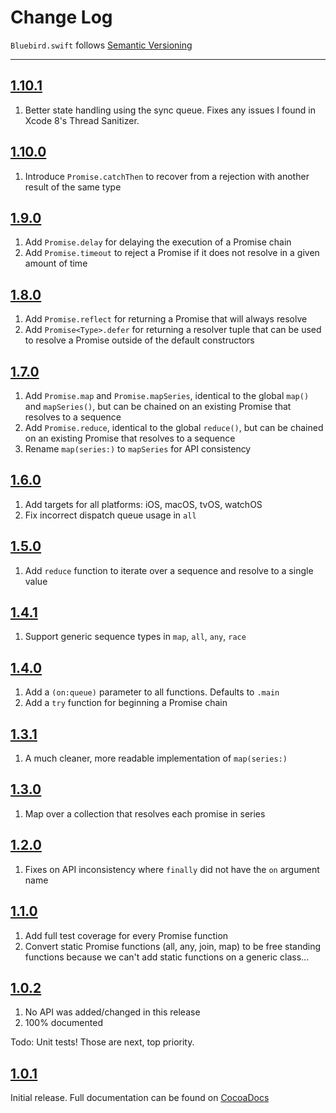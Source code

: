 Change Log
==========

`Bluebird.swift` follows [Semantic Versioning](http://semver.org/)

---

## [1.10.1](https://github.com/AndrewBarba/Bluebird.swift/releases/tag/1.10.1)

1. Better state handling using the sync queue. Fixes any issues I found in Xcode 8's Thread Sanitizer.

## [1.10.0](https://github.com/AndrewBarba/Bluebird.swift/releases/tag/1.10.0)

1. Introduce `Promise.catchThen` to recover from a rejection with another result of the same type

## [1.9.0](https://github.com/AndrewBarba/Bluebird.swift/releases/tag/1.9.0)

1. Add `Promise.delay` for delaying the execution of a Promise chain
2. Add `Promise.timeout` to reject a Promise if it does not resolve in a given amount of time

## [1.8.0](https://github.com/AndrewBarba/Bluebird.swift/releases/tag/1.8.0)

1. Add `Promise.reflect` for returning a Promise that will always resolve
2. Add `Promise<Type>.defer` for returning a resolver tuple that can be used to resolve a Promise outside of the default constructors

## [1.7.0](https://github.com/AndrewBarba/Bluebird.swift/releases/tag/1.7.0)

1. Add `Promise.map` and `Promise.mapSeries`, identical to the global `map()` and `mapSeries()`, but can be chained on an existing Promise that resolves to a sequence
2. Add `Promise.reduce`, identical to the global `reduce()`, but can be chained on an existing Promise that resolves to a sequence
3. Rename `map(series:)` to `mapSeries` for API consistency

## [1.6.0](https://github.com/AndrewBarba/Bluebird.swift/releases/tag/1.6.0)

1. Add targets for all platforms: iOS, macOS, tvOS, watchOS
2. Fix incorrect dispatch queue usage in `all`

## [1.5.0](https://github.com/AndrewBarba/Bluebird.swift/releases/tag/1.5.0)

1. Add `reduce` function to iterate over a sequence and resolve to a single value

## [1.4.1](https://github.com/AndrewBarba/Bluebird.swift/releases/tag/1.4.1)

1. Support generic sequence types in `map`, `all`, `any`, `race`

## [1.4.0](https://github.com/AndrewBarba/Bluebird.swift/releases/tag/1.4.0)

1. Add a `(on:queue)` parameter to all functions. Defaults to `.main`
2. Add a `try` function for beginning a Promise chain

## [1.3.1](https://github.com/AndrewBarba/Bluebird.swift/releases/tag/1.3.1)

1. A much cleaner, more readable implementation of `map(series:)`

## [1.3.0](https://github.com/AndrewBarba/Bluebird.swift/releases/tag/1.3.0)

1. Map over a collection that resolves each promise in series

## [1.2.0](https://github.com/AndrewBarba/Bluebird.swift/releases/tag/1.2.0)

1. Fixes on API inconsistency where `finally` did not have the `on` argument name

## [1.1.0](https://github.com/AndrewBarba/Bluebird.swift/releases/tag/1.1.0)

1. Add full test coverage for every Promise function
2. Convert static Promise functions (all, any, join, map) to be free standing functions because we can't add static functions on a generic class...

## [1.0.2](https://github.com/AndrewBarba/Bluebird.swift/releases/tag/1.0.2)

1. No API was added/changed in this release
2. 100% documented

Todo: Unit tests! Those are next, top priority.

## [1.0.1](https://github.com/AndrewBarba/Bluebird.swift/releases/tag/1.0.1)

Initial release. Full documentation can be found on [CocoaDocs](http://cocoadocs.org/docsets/Bluebird/)
